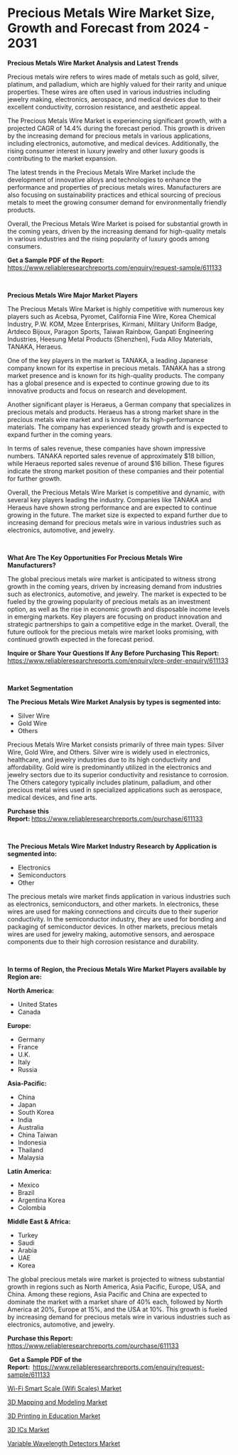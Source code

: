 <p><h1>Precious Metals Wire Market Size, Growth and Forecast from 2024 - 2031</h1></p><p><strong>Precious Metals Wire Market Analysis and Latest Trends</strong></p>
<p><p>Precious metals wire refers to wires made of metals such as gold, silver, platinum, and palladium, which are highly valued for their rarity and unique properties. These wires are often used in various industries including jewelry making, electronics, aerospace, and medical devices due to their excellent conductivity, corrosion resistance, and aesthetic appeal.</p><p>The Precious Metals Wire Market is experiencing significant growth, with a projected CAGR of 14.4% during the forecast period. This growth is driven by the increasing demand for precious metals in various applications, including electronics, automotive, and medical devices. Additionally, the rising consumer interest in luxury jewelry and other luxury goods is contributing to the market expansion.</p><p>The latest trends in the Precious Metals Wire Market include the development of innovative alloys and technologies to enhance the performance and properties of precious metals wires. Manufacturers are also focusing on sustainability practices and ethical sourcing of precious metals to meet the growing consumer demand for environmentally friendly products.</p><p>Overall, the Precious Metals Wire Market is poised for substantial growth in the coming years, driven by the increasing demand for high-quality metals in various industries and the rising popularity of luxury goods among consumers.</p></p>
<p><strong>Get a Sample PDF of the Report:&nbsp;</strong> <a href="https://www.reliableresearchreports.com/enquiry/request-sample/611133">https://www.reliableresearchreports.com/enquiry/request-sample/611133</a></p>
<p>&nbsp;</p>
<p><strong>Precious Metals Wire Major Market Players</strong></p>
<p><p>The Precious Metals Wire Market is highly competitive with numerous key players such as Acebsa, Pyromet, California Fine Wire, Korea Chemical Industry, P.W. KOM, Mzee Enterprises, Kirmani, Military Uniform Badge, Artdeco Bijoux, Paragon Sports, Taiwan Rainbow, Ganpati Engineering Industries, Heesung Metal Products (Shenzhen), Fuda Alloy Materials, TANAKA, Heraeus.</p><p>One of the key players in the market is TANAKA, a leading Japanese company known for its expertise in precious metals. TANAKA has a strong market presence and is known for its high-quality products. The company has a global presence and is expected to continue growing due to its innovative products and focus on research and development.</p><p>Another significant player is Heraeus, a German company that specializes in precious metals and products. Heraeus has a strong market share in the precious metals wire market and is known for its high-performance materials. The company has experienced steady growth and is expected to expand further in the coming years.</p><p>In terms of sales revenue, these companies have shown impressive numbers. TANAKA reported sales revenue of approximately $18 billion, while Heraeus reported sales revenue of around $16 billion. These figures indicate the strong market position of these companies and their potential for further growth.</p><p>Overall, the Precious Metals Wire Market is competitive and dynamic, with several key players leading the industry. Companies like TANAKA and Heraeus have shown strong performance and are expected to continue growing in the future. The market size is expected to expand further due to increasing demand for precious metals wire in various industries such as electronics, automotive, and jewelry.</p></p>
<p>&nbsp;</p>
<p><strong>What Are The Key Opportunities For Precious Metals Wire Manufacturers?</strong></p>
<p><p>The global precious metals wire market is anticipated to witness strong growth in the coming years, driven by increasing demand from industries such as electronics, automotive, and jewelry. The market is expected to be fueled by the growing popularity of precious metals as an investment option, as well as the rise in economic growth and disposable income levels in emerging markets. Key players are focusing on product innovation and strategic partnerships to gain a competitive edge in the market. Overall, the future outlook for the precious metals wire market looks promising, with continued growth expected in the forecast period.</p></p>
<p><strong>Inquire or Share Your Questions If Any Before Purchasing This Report:</strong> <a href="https://www.reliableresearchreports.com/enquiry/pre-order-enquiry/611133">https://www.reliableresearchreports.com/enquiry/pre-order-enquiry/611133</a></p>
<p>&nbsp;</p>
<p><strong>Market Segmentation</strong></p>
<p><strong>The Precious Metals Wire Market Analysis by types is segmented into:</strong></p>
<p><ul><li>Silver Wire</li><li>Gold Wire</li><li>Others</li></ul></p>
<p><p>Precious Metals Wire Market consists primarily of three main types: Silver Wire, Gold Wire, and Others. Silver wire is widely used in electronics, healthcare, and jewelry industries due to its high conductivity and affordability. Gold wire is predominantly utilized in the electronics and jewelry sectors due to its superior conductivity and resistance to corrosion. The Others category typically includes platinum, palladium, and other precious metal wires used in specialized applications such as aerospace, medical devices, and fine arts.</p></p>
<p><strong>Purchase this Report:&nbsp;</strong><a href="https://www.reliableresearchreports.com/purchase/611133">https://www.reliableresearchreports.com/purchase/611133</a></p>
<p>&nbsp;</p>
<p><strong>The Precious Metals Wire Market Industry Research by Application is segmented into:</strong></p>
<p><ul><li>Electronics</li><li>Semiconductors</li><li>Other</li></ul></p>
<p><p>The precious metals wire market finds application in various industries such as electronics, semiconductors, and other markets. In electronics, these wires are used for making connections and circuits due to their superior conductivity. In the semiconductor industry, they are used for bonding and packaging of semiconductor devices. In other markets, precious metals wires are used for jewelry making, automotive sensors, and aerospace components due to their high corrosion resistance and durability.</p></p>
<p>&nbsp;</p>
<p><strong>In terms of Region, the Precious Metals Wire Market Players available by Region are:</strong></p>
<p>
    <p> <strong> North America: </strong>
        <ul>
            <li>United States</li>
            <li>Canada</li>
        </ul>
        </p> 
    <p> <strong> Europe: </strong>
        <ul>
            <li>Germany</li>
            <li>France</li>
            <li>U.K.</li>
            <li>Italy</li>
            <li>Russia</li>
        </ul>
        </p> 
    <p> <strong> Asia-Pacific: </strong>
        <ul>
            <li>China</li>
            <li>Japan</li>
            <li>South Korea</li>
            <li>India</li>
            <li>Australia</li>
            <li>China Taiwan</li>
            <li>Indonesia</li>
            <li>Thailand</li>
            <li>Malaysia</li>
        </ul>
        </p> 
    <p> <strong> Latin America: </strong>
        <ul>
            <li>Mexico</li>
            <li>Brazil</li>
            <li>Argentina Korea</li>
            <li>Colombia</li>
        </ul>
        </p> 
    <p> <strong> Middle East & Africa: </strong>
        <ul>
            <li>Turkey</li>
            <li>Saudi</li>
            <li>Arabia</li>
            <li>UAE</li>
            <li>Korea</li>
        </ul>
    </p>
    </p>
<p><p>The global precious metals wire market is projected to witness substantial growth in regions such as North America, Asia Pacific, Europe, USA, and China. Among these regions, Asia Pacific and China are expected to dominate the market with a market share of 40% each, followed by North America at 20%, Europe at 15%, and the USA at 10%. This growth is fueled by increasing demand for precious metals wire in various industries such as electronics, automotive, and jewelry.</p></p>
<p><strong>Purchase this Report: </strong><a href="https://www.reliableresearchreports.com/purchase/611133">https://www.reliableresearchreports.com/purchase/611133</a></p>
<p>&nbsp;<strong>Get a Sample PDF of the Report:&nbsp;&nbsp;</strong><a href="https://www.reliableresearchreports.com/enquiry/request-sample/611133">https://www.reliableresearchreports.com/enquiry/request-sample/611133</a></p>
<p><strong></strong></p>
<p><p><a href="https://github.com/mancsybtousav/Market-Research-Report-List-1/blob/main/wi-fi-smart-scale-wifi-scales-market.md">Wi-Fi Smart Scale (Wifi Scales) Market</a></p><p><a href="https://medium.com/@emmyrolfson1925/3d-mapping-and-modeling-market-share-evolution-and-market-growth-trends-2024-2031-a0d7244b053e">3D Mapping and Modeling Market</a></p><p><a href="https://medium.com/@emmyrolfson1925/decoding-3d-printing-in-education-market-metrics-market-share-trends-and-growth-patterns-8cade200ed5d">3D Printing in Education Market</a></p><p><a href="https://medium.com/@emmyrolfson1925/3d-ics-market-size-market-outlook-and-market-forecast-2024-to-2031-1a35c31e2c49">3D ICs Market</a></p><p><a href="https://github.com/josesg55/Market-Research-Report-List-1/blob/main/variable-wavelength-detectors-market.md">Variable Wavelength Detectors Market</a></p></p>